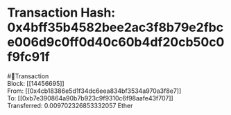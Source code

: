 
Transaction Hash: 0x4bff35b4582bee2ac3f8b79e2fbce006d9c0ff0d40c60b4df20cb50c0f9fc91f
====================================================================================
  
#💸Transaction  
Block: [[14456695]]  
From: [[0x4cb18386e5d1f34dc6eea834bf3534a970a3f8e7]]  
To: [[0xb7e390864a90b7b923c9f9310c6f98aafe43f707]]  
Transferred: 0.009702326853332057 Ether
